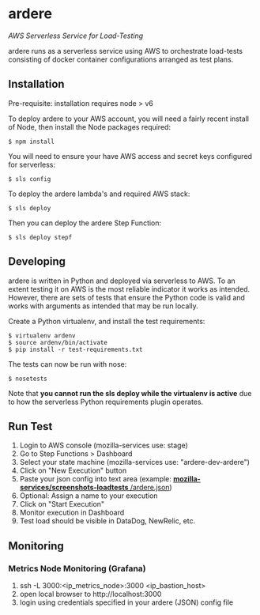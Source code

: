 # ardere
*AWS Serverless Service for Load-Testing*

ardere runs as a serverless service using AWS to orchestrate
load-tests consisting of docker container configurations arranged as
test plans.

## Installation

Pre-requisite: 
installation requires node > v6 

To deploy ardere to your AWS account, you will need a fairly recent
install of Node, then install the Node packages required:

    $ npm install
    
You will need to ensure your have AWS access and secret keys configured
for serverless:

    $ sls config
    
To deploy the ardere lambda's and required AWS stack:

    $ sls deploy

Then you can deploy the ardere Step Function:

    $ sls deploy stepf


## Developing

ardere is written in Python and deployed via serverless to AWS. To an
extent testing it on AWS is the most reliable indicator it works as
intended. However, there are sets of tests that ensure the Python code
is valid and works with arguments as intended that may be run locally.

Create a Python virtualenv, and install the test requirements:

    $ virtualenv ardenv
    $ source ardenv/bin/activate
    $ pip install -r test-requirements.txt

The tests can now be run with nose:

    $ nosetests
  
Note that **you cannot run the sls deploy while the virtualenv is active**
due to how the serverless Python requirements plugin operates.

## Run Test

1. Login to AWS console
   (mozilla-services use: stage)
2. Go to Step Functions > Dashboard
3. Select your state machine
   (mozilla-services use: "ardere-dev-ardere")
4. Click on "New Execution" button
5. Paste your json config into text area
   (example: [**mozilla-services/screenshots-loadtests** /ardere.json](https://github.com/mozilla-services/screenshots-loadtests/blob/master/ardere.json))
6. Optional: Assign a name to your execution
7. Click on "Start Execution"
8. Monitor execution in Dashboard
9. Test load should be visible in DataDog, NewRelic, etc.

## Monitoring

### Metrics Node Monitoring (Grafana) 

1. ssh -L 3000:\<ip\_metrics\_node\>:3000  \<ip\_bastion\_host\>
2. open local browser to http://localhost:3000
3. login using credentials specified in your ardere (JSON) config file
